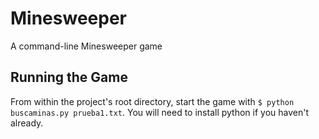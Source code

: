 # Minesweeper

A command-line Minesweeper game

## Running the Game

From within the project's root directory, start the game with `$ python buscaminas.py prueba1.txt`. You will need to install python if you haven't already.